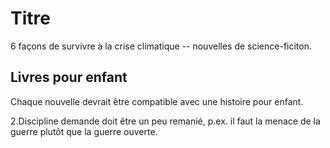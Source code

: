 # Titre 

6 façons de survivre à la crise climatique -- nouvelles de science-ficiton.

## Livres pour enfant

Chaque nouvelle devrait être compatible avec une histoire pour enfant. 

2.Discipline demande doit être un peu remanié, p.ex. il faut la menace de la guerre plutôt que la guerre ouverte.
